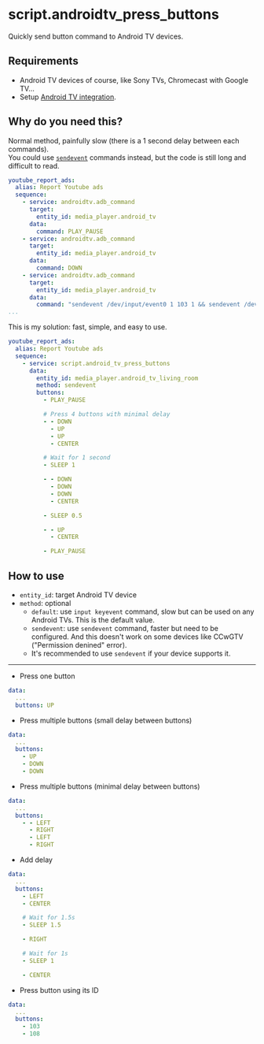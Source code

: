 # script.androidtv_press_buttons
Quickly send button command to Android TV devices.
  
## Requirements
- Android TV devices of course, like Sony TVs, Chromecast with Google TV...  
- Setup [Android TV integration](https://www.home-assistant.io/integrations/androidtv/).
  
## Why do you need this?

Normal method, painfully slow (there is a 1 second delay between each commands).  
You could use [`sendevent`](https://www.home-assistant.io/integrations/androidtv/#androidtvlearn_sendevent-for-faster-adb-commands) commands instead, but the code is still long and difficult to read.

```yaml
youtube_report_ads:
  alias: Report Youtube ads
  sequence:
    - service: androidtv.adb_command
      target:
        entity_id: media_player.android_tv
      data:
        command: PLAY_PAUSE
    - service: androidtv.adb_command
      target:
        entity_id: media_player.android_tv
      data:
        command: DOWN
    - service: androidtv.adb_command
      target:
        entity_id: media_player.android_tv
      data:
        command: "sendevent /dev/input/event0 1 103 1 && sendevent /dev/input/event0 1 103 0 && sendevent /dev/input/event0 0 0 0"
...
```
This is my solution: fast, simple, and easy to use.
  
```yaml
youtube_report_ads:
  alias: Report Youtube ads
  sequence:
    - service: script.android_tv_press_buttons
      data:
        entity_id: media_player.android_tv_living_room
        method: sendevent
        buttons:
          - PLAY_PAUSE

          # Press 4 buttons with minimal delay
          - - DOWN
            - UP
            - UP
            - CENTER

          # Wait for 1 second
          - SLEEP 1

          - - DOWN
            - DOWN
            - DOWN
            - CENTER

          - SLEEP 0.5

          - - UP
            - CENTER

          - PLAY_PAUSE
```

## How to use

- `entity_id`: target Android TV device
- `method`: optional
  * `default`: use `input keyevent` command, slow but can be used on any Android TVs. This is the default value.
  * `sendevent`: use `sendevent` command, faster but need to be configured. And this doesn't work on some devices like CCwGTV ("Permission denined" error).
  * It's recommended to use `sendevent` if your device supports it.
---

- Press one button
```yaml
data:
  ...
  buttons: UP
```
  
- Press multiple buttons (small delay between buttons)
```yaml
data:
  ...
  buttons:
    - UP
    - DOWN
    - DOWN
```

- Press multiple buttons (minimal delay between buttons)  
```yaml
data:
  ...
  buttons:
    - - LEFT
      - RIGHT
      - LEFT
      - RIGHT
```
  
- Add delay
```yaml
data:
  ...
  buttons:
    - LEFT
    - CENTER

    # Wait for 1.5s
    - SLEEP 1.5

    - RIGHT

    # Wait for 1s
    - SLEEP 1

    - CENTER
```

- Press button using its ID
```yaml
data:
  ...
  buttons:
    - 103
    - 108
```
